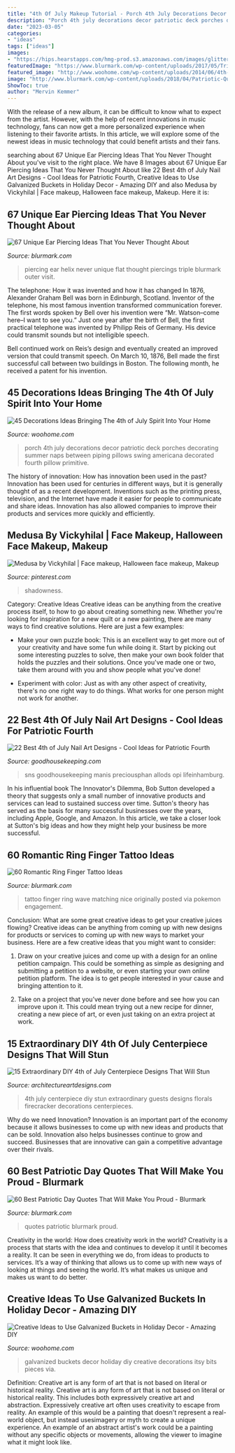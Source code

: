 ```yaml
---
title: "4th Of July Makeup Tutorial - Porch 4th July Decorations Decor Patriotic Deck Porches Decorating Summer Naps Between Piping Pillows Swing Americana Decorated Fourth Pillow Primitive"
description: "Porch 4th july decorations decor patriotic deck porches decorating summer naps between piping pillows swing americana decorated fourth pillow primitive"
date: "2023-03-05"
categories:
- "ideas"
tags: ["ideas"]
images:
- "https://hips.hearstapps.com/hmg-prod.s3.amazonaws.com/images/glitter-gradient-nails-hannah-roxit-1529507295.png?crop=0.446xw:1.00xh;0.487xw,0&amp;resize=768:*"
featuredImage: "https://www.blurmark.com/wp-content/uploads/2017/05/Triple-Flat-Helix.jpg"
featured_image: "http://www.woohome.com/wp-content/uploads/2014/06/4th-of-July-Home-Decorations-37.jpg"
image: "http://www.blurmark.com/wp-content/uploads/2018/04/Patriotic-Quotes-31.jpg"
ShowToc: true
author: "Mervin Kemmer"
---
```



With the release of a new album, it can be difficult to know what to expect from the artist. However, with the help of recent innovations in music technology, fans can now get a more personalized experience when listening to their favorite artists. In this article, we will explore some of the newest ideas in music technology that could benefit artists and their fans.

	

		
searching about 67 Unique Ear Piercing Ideas That You Never Thought About you've visit to the right place. We have 8 Images about 67 Unique Ear Piercing Ideas That You Never Thought About like 22 Best 4th of July Nail Art Designs - Cool Ideas for Patriotic Fourth, Creative Ideas to Use Galvanized Buckets in Holiday Decor - Amazing DIY and also Medusa by Vickyhilal | Face makeup, Halloween face makeup, Makeup. Here it is:
		
    
## 67 Unique Ear Piercing Ideas That You Never Thought About

<img loading=lazy src="https://www.blurmark.com/wp-content/uploads/2017/05/Triple-Flat-Helix.jpg" onerror="this.onerror=null;this.src='https://tse2.mm.bing.net/th?id=OIP.ei1b5mzHIMsa4ZBZy_HGaAHaHa&amp;pid=15.1';" alt="67 Unique Ear Piercing Ideas That You Never Thought About">

_Source: blurmark.com_

>piercing ear helix never unique flat thought piercings triple blurmark outer visit. 

	

The telephone: How it was invented and how it has changed
In 1876, Alexander Graham Bell was born in Edinburgh, Scotland. Inventor of the telephone, his most famous invention transformed communication forever. The first words spoken by Bell over his invention were “Mr. Watson–come here–I want to see you.” 
Just one year after the birth of Bell, the first practical telephone was invented by Philipp Reis of Germany. His device could transmit sounds but not intelligible speech. 

Bell continued work on Reis’s design and eventually created an improved version that could transmit speech. On March 10, 1876, Bell made the first successful call between two buildings in Boston. The following month, he received a patent for his invention.

    
## 45 Decorations Ideas Bringing The 4th Of July Spirit Into Your Home

<img loading=lazy src="http://www.woohome.com/wp-content/uploads/2014/06/4th-of-July-Home-Decorations-37.jpg" onerror="this.onerror=null;this.src='https://tse2.mm.bing.net/th?id=OIP.t-raP_hPR0y-ttOSO-G-jwHaLL&amp;pid=15.1';" alt="45 Decorations Ideas Bringing The 4th of July Spirit Into Your Home">

_Source: woohome.com_

>porch 4th july decorations decor patriotic deck porches decorating summer naps between piping pillows swing americana decorated fourth pillow primitive. 

	

The history of innovation: How has innovation been used in the past?
Innovation has been used for centuries in different ways, but it is generally thought of as a recent development. Inventions such as the printing press, television, and the Internet have made it easier for people to communicate and share ideas. Innovation has also allowed companies to improve their products and services more quickly and efficiently.

    
## Medusa By Vickyhilal | Face Makeup, Halloween Face Makeup, Makeup

<img loading=lazy src="https://i.pinimg.com/736x/2a/3d/3a/2a3d3a2e50992725a3f3a7f519d90f01--video-trailer-shanghai.jpg" onerror="this.onerror=null;this.src='https://tse2.mm.bing.net/th?id=OIP.ulIzQnOcZNOCYlxoAv5ajQDPEs&amp;pid=15.1';" alt="Medusa by Vickyhilal | Face makeup, Halloween face makeup, Makeup">

_Source: pinterest.com_

>shadowness. 

	

Category: Creative Ideas
Creative ideas can be anything from the creative process itself, to how to go about creating something new. Whether you're looking for inspiration for a new quilt or a new painting, there are many ways to find creative solutions. Here are just a few examples: 
- Make your own puzzle book: This is an excellent way to get more out of your creativity and have some fun while doing it. Start by picking out some interesting puzzles to solve, then make your own book folder that holds the puzzles and their solutions. Once you've made one or two, take them around with you and show people what you've done! 

- Experiment with color: Just as with any other aspect of creativity, there's no one right way to do things. What works for one person might not work for another.

    
## 22 Best 4th Of July Nail Art Designs - Cool Ideas For Patriotic Fourth

<img loading=lazy src="https://hips.hearstapps.com/hmg-prod.s3.amazonaws.com/images/glitter-gradient-nails-hannah-roxit-1529507295.png?crop=0.446xw:1.00xh;0.487xw,0&amp;resize=768:*" onerror="this.onerror=null;this.src='https://tse2.mm.bing.net/th?id=OIP.JEzznqPAeKHeEeNZLjWikQAAAA&amp;pid=15.1';" alt="22 Best 4th of July Nail Art Designs - Cool Ideas for Patriotic Fourth">

_Source: goodhousekeeping.com_

>sns goodhousekeeping manis preciousphan allods opi lifeinhamburg. 

	

In his influential book The Innovator's Dilemma, Bob Sutton developed a theory that suggests only a small number of innovative products and services can lead to sustained success over time. Sutton's theory has served as the basis for many successful businesses over the years, including Apple, Google, and Amazon. In this article, we take a closer look at Sutton's big ideas and how they might help your business be more successful.

    
## 60 Romantic Ring Finger Tattoo Ideas

<img loading=lazy src="https://www.blurmark.com/wp-content/uploads/2018/03/Nice-Matching-Wave-Tattoo.jpg" onerror="this.onerror=null;this.src='https://tse2.mm.bing.net/th?id=OIP.B5ETJstF1cSPJ1KB6Ey1SwHaOc&amp;pid=15.1';" alt="60 Romantic Ring Finger Tattoo Ideas">

_Source: blurmark.com_

>tattoo finger ring wave matching nice originally posted via pokemon engagement. 

	

Conclusion: What are some great creative ideas to get your creative juices flowing?
Creative ideas can be anything from coming up with new designs for products or services to coming up with new ways to market your business. Here are a few creative ideas that you might want to consider: 
1. Draw on your creative juices and come up with a design for an online petition campaign. This could be something as simple as designing and submitting a petition to a website, or even starting your own online petition platform. The idea is to get people interested in your cause and bringing attention to it. 

2. Take on a project that you’ve never done before and see how you can improve upon it. This could mean trying out a new recipe for dinner, creating a new piece of art, or even just taking on an extra project at work.

    
## 15 Extraordinary DIY 4th Of July Centerpiece Designs That Will Stun

<img loading=lazy src="https://www.architectureartdesigns.com/wp-content/uploads/2019/06/15-Extraordinary-DIY-4th-of-July-Centerpiece-Designs-That-Will-Stun-Your-Guests-12.jpg" onerror="this.onerror=null;this.src='https://tse1.mm.bing.net/th?id=OIP.IikG3fiusZq5JXOBSZ93VgHaLH&amp;pid=15.1';" alt="15 Extraordinary DIY 4th of July Centerpiece Designs That Will Stun">

_Source: architectureartdesigns.com_

>4th july centerpiece diy stun extraordinary guests designs florals firecracker decorations centerpieces. 

	

Why do we need Innovation?
Innovation is an important part of the economy because it allows businesses to come up with new ideas and products that can be sold. Innovation also helps businesses continue to grow and succeed. Businesses that are innovative can gain a competitive advantage over their rivals.

    
## 60 Best Patriotic Day Quotes That Will Make You Proud - Blurmark

<img loading=lazy src="http://www.blurmark.com/wp-content/uploads/2018/04/Patriotic-Quotes-31.jpg" onerror="this.onerror=null;this.src='https://tse1.mm.bing.net/th?id=OIP.uBIPg-1N8zoniTM2nla9HAHaJ9&amp;pid=15.1';" alt="60 Best Patriotic Day Quotes That Will Make You Proud - Blurmark">

_Source: blurmark.com_

>quotes patriotic blurmark proud. 

	

Creativity in the world: How does creativity work in the world?
Creativity is a process that starts with the idea and continues to develop it until it becomes a reality. It can be seen in everything we do, from ideas to products to services. It’s a way of thinking that allows us to come up with new ways of looking at things and seeing the world. It’s what makes us unique and makes us want to do better.

    
## Creative Ideas To Use Galvanized Buckets In Holiday Decor - Amazing DIY

<img loading=lazy src="https://www.woohome.com/wp-content/uploads/2017/10/repurpose-galvanized-buckets-as-holiday-decorations-13.jpg" onerror="this.onerror=null;this.src='https://tse1.mm.bing.net/th?id=OIP.eB1CZ-ghwr_Lnpg970j5lgHaRO&amp;pid=15.1';" alt="Creative Ideas to Use Galvanized Buckets in Holiday Decor - Amazing DIY">

_Source: woohome.com_

>galvanized buckets decor holiday diy creative decorations itsy bits pieces via. 

	

Definition: Creative art is any form of art that is not based on literal or historical reality.
Creative art is any form of art that is not based on literal or historical reality. This includes both expressively creative art and abstraction. Expressively creative art often uses creativity to escape from reality. An example of this would be a painting that doesn't represent a real-world object, but instead usesimagery or myth to create a unique experience. An example of an abstract artist's work could be a painting without any specific objects or movements, allowing the viewer to imagine what it might look like.

